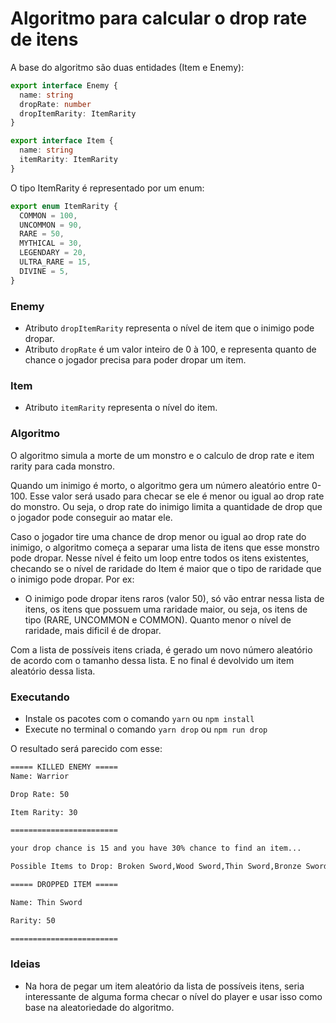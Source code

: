 # Algoritmo para calcular o drop rate de itens

A base do algoritmo são duas entidades (Item e Enemy):

```typescript
export interface Enemy {
  name: string
  dropRate: number
  dropItemRarity: ItemRarity
}

export interface Item {
  name: string
  itemRarity: ItemRarity
}
```

O tipo ItemRarity é representado por um enum:

```typescript
export enum ItemRarity {
  COMMON = 100,
  UNCOMMON = 90,
  RARE = 50,
  MYTHICAL = 30,
  LEGENDARY = 20,
  ULTRA_RARE = 15,
  DIVINE = 5,
}
```

### Enemy

- Atributo `dropItemRarity` representa o nível de item que o inimigo pode dropar.
- Atributo `dropRate` é um valor inteiro de 0 à 100, e representa quanto de chance o jogador precisa para poder dropar um item.

### Item

- Atributo `itemRarity` representa o nível do item.

### Algoritmo

O algoritmo simula a morte de um monstro e o calculo de drop rate e item rarity para cada monstro.

Quando um inimigo é morto, o algoritmo gera um número aleatório entre 0-100. Esse valor será usado para checar se ele é menor ou igual ao drop rate do monstro. Ou seja, o drop rate do inimigo limita a quantidade de drop que o jogador pode conseguir ao matar ele.

Caso o jogador tire uma chance de drop menor ou igual ao drop rate do inimigo, o algoritmo começa a separar uma lista de itens que esse monstro pode dropar. Nesse nível é feito um loop entre todos os itens existentes, checando se o nível de raridade do Item é maior que o tipo de raridade que o inimigo pode dropar. Por ex:

- O inimigo pode dropar itens raros (valor 50), só vão entrar nessa lista de itens, os itens que possuem uma raridade maior, ou seja, os itens de tipo (RARE, UNCOMMON e COMMON). Quanto menor o nível de raridade, mais dificil é de dropar.

Com a lista de possíveis itens criada, é gerado um novo número aleatório de acordo com o tamanho dessa lista. E no final é devolvido um item aleatório dessa lista.

### Executando

- Instale os pacotes com o comando `yarn` ou `npm install`
- Execute no terminal o comando `yarn drop` ou `npm run drop`

O resultado será parecido com esse:

```bash
===== KILLED ENEMY =====
Name: Warrior

Drop Rate: 50

Item Rarity: 30

========================

your drop chance is 15 and you have 30% chance to find an item...

Possible Items to Drop: Broken Sword,Wood Sword,Thin Sword,Bronze Sword

===== DROPPED ITEM =====

Name: Thin Sword

Rarity: 50

========================
```

### Ideias

- Na hora de pegar um item aleatório da lista de possíveis itens, seria interessante de alguma forma checar o nível do player e usar isso como base na aleatoriedade do algoritmo.
